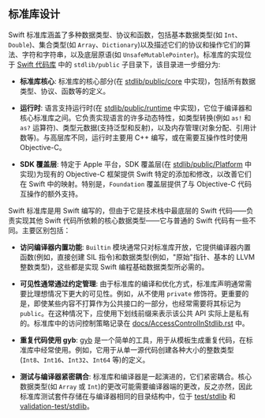 ## 标准库设计

Swift 标准库涵盖了多种数据类型、协议和函数，包括基本数据类型(如 `Int`、`Double`)、集合类型(如 `Array`、`Dictionary`)以及描述它们的协议和操作它们的算法、字符和字符串，以及底层原语(如 `UnsafeMutablePointer`)。标准库的实现位于 [Swift 代码库][swift-repo] 中的 `stdlib/public` 子目录下，该目录进一步细分为:

* **标准库核心**: 标准库的核心部分(在 [stdlib/public/core](https://github.com/swiftlang/swift/tree/main/stdlib/public/core) 中实现)，包括所有数据类型、协议、函数等的定义。

* **运行时**: 语言支持运行时(在 [stdlib/public/runtime](https://github.com/swiftlang/swift/tree/main/stdlib/public/runtime) 中实现)，它位于编译器和核心标准库之间。它负责实现语言的许多动态特性，如类型转换(例如 `as!` 和 `as?` 运算符)、类型元数据(支持泛型和反射)，以及内存管理(对象分配、引用计数等)。与高层库不同，运行时主要用 C++ 编写，或在需要互操作性时使用 Objective-C。

* **SDK 覆盖层**: 特定于 Apple 平台，SDK 覆盖层(在 [stdlib/public/Platform](https://github.com/swiftlang/swift/tree/main/stdlib/public/Platform) 中实现)为现有的 Objective-C 框架提供 Swift 特定的添加和修改，以改善它们在 Swift 中的映射。特别是，`Foundation` 覆盖层提供了与 Objective-C 代码互操作的额外支持。

Swift 标准库是用 Swift 编写的，但由于它是技术栈中最底层的 Swift 代码——负责实现其他 Swift 代码所依赖的核心数据类型——它与普通的 Swift 代码有一些不同。主要区别包括：

* **访问编译器内置功能**: `Builtin` 模块通常只对标准库开放，它提供编译器内置函数(例如，直接创建 SIL 指令)和数据类型(例如，"原始"指针、基本的 LLVM 整数类型)，这些都是实现 Swift 编程基础数据类型所必需的。

* **可见性通常通过约定管理**: 由于标准库的编译和优化方式，标准库声明通常需要比理想情况下更大的可见性。例如，从不使用 `private` 修饰符。更重要的是，即使某些内容不打算作为公共接口的一部分，也经常需要将其标记为 `public`。在这种情况下，应使用下划线前缀来表示该公共 API 实际上是私有的。标准库中的访问控制策略记录在 [docs/AccessControlInStdlib.rst](https://github.com/swiftlang/swift/blob/main/docs/AccessControlInStdlib.rst) 中。

* **重复代码使用 gyb**: [gyb](https://github.com/swiftlang/swift/blob/main/utils/gyb.py) 是一个简单的工具，用于从模板生成重复代码，在标准库中经常使用。例如，它用于从单一源代码创建各种大小的整数类型(`Int8`、`Int16`、`Int32`、`Int64` 等)的定义。

* **测试与编译器紧密耦合**: 标准库和编译器是一起演进的，它们紧密耦合。核心数据类型(如 `Array` 或 `Int`)的更改可能需要编译器端的更改，反之亦然，因此标准库测试套件存储在与编译器相同的目录结构中，位于 [test/stdlib](https://github.com/swiftlang/swift/tree/main/test/stdlib) 和 [validation-test/stdlib](https://github.com/swiftlang/swift/tree/main/validation-test/stdlib)。

[swift-repo]: https://github.com/swiftlang/swift "Swift 代码库"
